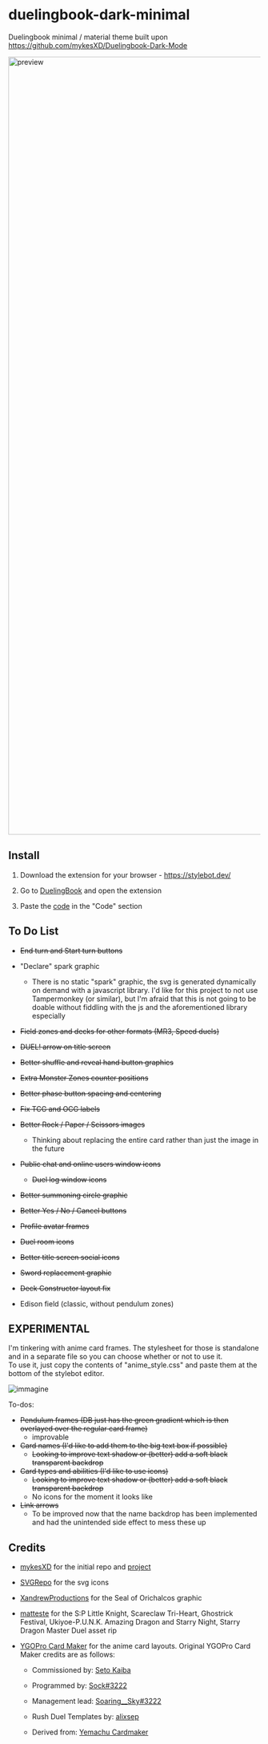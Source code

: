 # duelingbook-dark-minimal
Duelingbook minimal / material theme built upon https://github.com/mykesXD/Duelingbook-Dark-Mode

<img width="1553" alt="preview" src="https://user-images.githubusercontent.com/37403330/212520191-90662cc7-7c04-44c9-91d4-046ab5cb5426.png">


## Install

1. Download the extension for your browser - https://stylebot.dev/

2. Go to <a href="https://duelingbook.com">DuelingBook</a> and open the extension

3. Paste the <a href="https://raw.githubusercontent.com/QuotedTF/duelingbook-dark-minimal/main/duelingbook.css">code</a> in the "Code" section

## To Do List

 * ~~End turn and Start turn buttons~~
 
 * "Declare" spark graphic
   * There is no static "spark" graphic, the svg is generated dynamically on demand with a javascript library. I'd like for this project to not use Tampermonkey (or similar), but I'm afraid that this is not going to be doable without fiddling with the js and the aforementioned library especially
 
 * ~~Field zones and decks for other formats (MR3, Speed duels)~~
 
 * ~~DUEL! arrow on title screen~~
 
 * ~~Better shuffle and reveal hand button graphics~~
 
 * ~~Extra Monster Zones counter positions~~
 
 * ~~Better phase button spacing and centering~~
 
 * ~~Fix TCG and OCG labels~~
 
 * ~~Better Rock / Paper / Scissors images~~
   * Thinking about replacing the entire card rather than just the image in the future
 
 * ~~Public chat and online users window icons~~
   * ~~Duel log window icons~~
 
 * ~~Better summoning circle graphic~~
 
 * ~~Better Yes / No / Cancel buttons~~
 
 * ~~Profile avatar frames~~
 
 * ~~Duel room icons~~
 
 * ~~Better title screen social icons~~
 
 * ~~Sword replacement graphic~~

 * ~~Deck Constructor layout fix~~
 
 * Edison field (classic, without pendulum zones)
 
## EXPERIMENTAL

I'm tinkering with anime card frames. The stylesheet for those is standalone and in a separate file so you can choose whether or not to use it.  
To use it, just copy the contents of "anime_style.css" and paste them at the bottom of the stylebot editor.

![immagine](https://github.com/QuotedTF/duelingbook-dark-minimal/assets/37403330/120b3abe-ecca-4c46-b7fe-c09ad42ba5d1)

To-dos:
 * ~~Pendulum frames (DB just has the green gradient which is then overlayed over the regular card frame)~~
	* improvable
 * ~~Card names (I'd like to add them to the big text box if possible)~~ 
	* ~~Looking to improve text shadow or (better) add a soft black transparent backdrop~~
 * ~~Card types and abilities (I'd like to use icons)~~ 
	* ~~Looking to improve text shadow or (better) add a soft black transparent backdrop~~
	* No icons for the moment it looks like
 * ~~Link arrows~~
	* To be improved now that the name backdrop has been implemented and had the unintended side effect to mess these up

## Credits

 * <a href="https://github.com/mykesXD">mykesXD</a> for the initial repo and <a href="https://github.com/mykesXD/Duelingbook-Dark-Mode">project</a>

 * <a href="https://www.svgrepo.com">SVGRepo</a> for the svg icons
 
 * <a href="https://www.deviantart.com/xandrewproductions/art/The-Seal-of-Orichalcos-PNG3-For-Card-Art-763330028">XandrewProductions</a> for the Seal of Orichalcos graphic
 
 * <a href="https://www.deviantart.com/matteste">matteste</a> for the S:P Little Knight, Scareclaw Tri-Heart, Ghostrick Festival, Ukiyoe-P.U.N.K. Amazing Dragon and Starry Night, Starry Dragon Master Duel asset rip
 
 * <a href="https://ygopro.org/yugioh-card-maker/">YGOPro Card Maker</a> for the anime card layouts. Original YGOPro Card Maker credits are as follows:
 
   * Commissioned by: <a href="https://github.com/realSetoKaiba">Seto Kaiba</a>

   * Programmed by: <a href="https://github.com/LimitlessSocks">Sock#3222</a>

   * Management lead: <a href="https://github.com/SoaringSky">Soaring__Sky#3222</a>

   * Rush Duel Templates by: <a href="https://www.deviantart.com/alixsep">alixsep</a>

   * Derived from: <a href="https://github.com/Yemachu/cardmaker">Yemachu Cardmaker</a>
